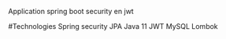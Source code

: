 Application spring boot security en jwt

#Technologies
Spring security
JPA
Java 11
JWT
MySQL
Lombok
